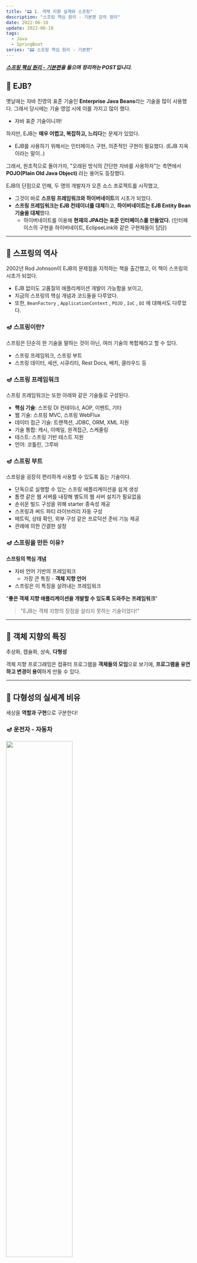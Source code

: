 ```yaml
---
title: "📟 1. 객체 지향 설계와 스프링"
description: "스프링 핵심 원리 - 기본편 강의 정리"
date: 2022-06-18
update: 2022-06-18
tags:
  - Java
  - SpringBoot
series: "📟 스프링 핵심 원리 - 기본편"
---
```


<em><strong>[스프링 핵심 원리 - 기본편](https://www.inflearn.com/course/%EC%8A%A4%ED%94%84%EB%A7%81-%ED%95%B5%EC%8B%AC-%EC%9B%90%EB%A6%AC-%EA%B8%B0%EB%B3%B8%ED%8E%B8/dashboard)을 들으며 정리하는 POST입니다.</strong></em>

## 🎯 EJB?
옛날에는 자바 진영의 표준 기술인 **Enterprise Java Beans**라는 기술을 많이 사용했다. 그래서 당시에는 기술 영업 시에 이를 가지고 많이 했다.
- 자바 표준 기술이니까!

하지만, EJB는 **매우 어렵고, 복잡하고, 느리다**는 문제가 있었다. 
- EJB를 사용하기 위해서는 인터페이스 구현, 의존적인 구현이 필요했다. (EJB 지옥이라는 말이..)

그래서, 원초적으로 돌아가자, "오래된 방식의 간단한 자바를 사용하자"는 측면에서 **POJO(Plain Old Java Object)** 라는 용어도 등장했다.

EJB의 단점으로 인해, 두 명의 개발자가 오픈 소스 프로젝트를 시작했고,
- 그것이 바로 **스프링 프레임워크와 하이버네이트**의 시초가 되었다.
- **스프링 프레임워크는 EJB 컨테이너를 대체**하고, **하이버네이트는 EJB Entity Bean 기술을 대체**했다. 
  - 하이버네이트를 이용해 **현재의 JPA라는 표준 인터페이스를 만들었다.** (인터페이스의 구현을 하이버네이트, EclipseLink와 같은 구현체들이 담당)

---

## 🎯 스프링의 역사
2002년 Rod Johnson이 EJB의 문제점을 지적하는 책을 출간했고, 이 책이 스프링의 시초가 되었다.
- EJB 없이도 고품질의 애플리케이션 개발이 가능함을 보이고,
- 지금의 스프링의 핵심 개념과 코드들을 다루었다.
- 또한, `BeanFactory` , `ApplicationContext` , `POJO` , `IoC` , `DI` 에 대해서도 다루었다.

### 🪔 스프링이란?
스프링은 단순히 한 기술을 말하는 것이 아닌, 여러 기술의 복합체라고 할 수 있다.
- 스프링 프레임워크, 스프링 부트
- 스프링 데이터, 세션, 시큐리티, Rest Docs, 배치, 클라우드 등

### 🪔 스프링 프레임워크
스프링 프레임워크는 또한 아래와 같은 기술들로 구성된다.
- **핵심 기술**: 스프링 DI 컨테이너, AOP, 이벤트, 기타
- 웹 기술: 스프링 MVC, 스프링 WebFlux
- 데이터 접근 기술: 트랜잭션, JDBC, ORM, XML 지원
- 기술 통합: 캐시, 이메일, 원격접근, 스케줄링
- 테스트: 스프링 기반 테스트 지원
- 언어: 코틀린, 그루비

### 🪔 스프링 부트
스프링을 굉장히 편리하게 사용할 수 있도록 돕는 기술이다.
- 단독으로 실행할 수 있는 스프링 애플리케이션을 쉽게 생성
- 톰캣 같은 웹 서버를 내장해 별도의 웹 서버 설치가 필요없음
- 손쉬운 빌드 구성을 위해 starter 종속성 제공
- 스프링과 써드 파티 라이브러리 자동 구성
- 메트릭, 상태 확인, 외부 구성 같은 프로덕션 준비 기능 제공
- 관례에 의한 간결한 설정

### 🪔 스프링을 만든 이유?
**스프링의 핵심 개념**
- 자바 언어 기반의 프레임워크
  - 가장 큰 특징 - **객체 지향 언어**
- 스프링은 이 특징을 살려내는 프레임워크

"**좋은 객체 지향 애플리케이션을 개발할 수 있도록 도와주는 프레임워크**"

> "EJB는 객체 지향의 장점을 살리지 못하는 기술이었다!"

---

## 🎯 객체 지향의 특징
추상화, 캡슐화, 상속, **다형성** 

객체 지향 프로그래밍은 컴퓨터 프로그램을 **객체들의 모임**으로 보기에, **프로그램을 유연하고 변경이 용이**하게 만들 수 있다.

---

## 🎯 다형성의 실세계 비유
세상을 **역할과 구현**으로 구분한다!

### 🪔 운전자 - 자동차
<img src="../../images/스프링핵심원리-기본편/운전자-자동차.png" width="60%">

자동차의 **역할**을 서로 다른 3개의 모델이 **구현**을 하고 있다.
- 운전자는 K3를 타다가, 아반떼로 갈아타도 운전이라는 **역할을 수행**할 수 있다.
  - 단지 **구현이 변경**된 것뿐이고, 운전자에게는 영향이 없다.

이는 **자동차의 역할의 인터페이스를 따라 각 모델이 구현**했기 때문이다.
- 운전자는 자동차의 역할에 대해서만 인지하고 있다.
- 그리고 이는 운전자(클라이언트)를 위함이다.
  - 운전자는 내부 구현의 변경은 영향이 없고, 알 필요가 없다.
- 따라서 이러한 다형성을 통해 **클라이언트에 영향을 주지 않고 새로운 기능(자동차)을 제공할 수 있게 된다.**

### 🪔 역할과 구현을 분리
역할과 구현으로 구분하면 세상이 **단순**해지고, **유연**해지며 **변경**도 편리해진다.

**장점**
- 클라이언트는 대상의 역할(인터페이스)만 알면 된다.
- 클라이언트는 구현 대상의 **내부 구조를 몰라도** 된다.
- 클라이언트는 구현 대상의 **내부 구조가 변경되어도 영향을 받지 않는다.**
- 클라이언트는 **구현 대상 자체를 변경**해도 영향을 받지 않는다. (테슬라 -> K3)

### 🪔 자바에서의 다형성 차용
- 자바 언어의 다형성 활용
  - 역할 = 인터페이스
  - 구현 = 구현 클래스(객체)
- 객체 설계 시 **역할과 구현을 명확히 분리**
- 객체 설계 시 **역할(인터페이스)을 먼저 부여**하고, 해당 역할을 수행하는 구현 객체 생성 (역할이 더 중요하다!)

**오버라이딩**
- 오버라이딩은 자바 기본 문법으로 오버라이딩된 메소드가 실행된다.
- 다형성으로 인터페이스를 구현한 객체를 실행 시점에 유연하게 변경할 수 있다.
- 클래스 상속 관계도 다형성, 오버라이딩 적용이 가능하다.

### 🪔 다형성의 본질
- 인터페이스를 구현한 객체 인스턴스를 **실행 시점**에 **유연하게 변경**할 수 있다.
- 협력이라는 객체 사이의 관계가 주요한 개념이다.
- **클라이언트를 변경하지 않고, 서버의 구현 기능을 유연하게 변경할 수 있다!**

### 🪔 한계점
- 역할(인터페이스) 자체가 변경되면, 클라이언트와 서버 모두 큰 변경이 발생한다.

> 그래서 더더욱 **안정적인 인터페이스이 설계가 중요**하다.

---

## 🎯 스프링과 객체 지향
- 다형성이 가장 중요하다.
- 스프링은 다형성을 극대화해서 이용할 수 있게 도와준다.
- 스프링에서 다루는 IoC, DI는 다형성을 활용해서 역할과 구현을 편리하게 다룰 수 있도록 지원한다.

> 따라서 스프링을 통해 구현을 편리하게 변경할 수 있다.

---

## 🎯 좋은 객체 지향 설계의 5가지 원칙 - SOLID
SOLID: 좋은 객체 지향 설계의 5가지 원칙

### 🪔 SRP
Single Responsibility Principle, 단일 책임 원칙

- 한 클래스는 하나의 책임만 가져야 한다.
- 하나의 책임이라는 것은 모호하다. 
  - 클 수 있고, 작을 수 있다.
  - 문맥과 상황에 따라 다르다.
- **중요한 기준은 변경**이다. 변경이 있을 때 파급 효과가 적다면, 단일 책임 원칙을 잘 따른 것이다.
  - ex. UI 변경, 객체의 생성과 사용을 분리

### 🪔 OCP
Open/Closed Principle, 개방-폐쇄 원칙, 가장 중요한 원칙

- **SW요소는 확장에는 열려 있으나 변경에는 닫혀 있어야 한다.**
- **다형성**을 생각해보자.
- 인터페이스를 구현한 새로운 클래스를 하나 만들어서 새로운 기능을 구현
  - 역할과 구현의 분리를 떠올리자!
  - 이는 기존 코드의 변경을 유발하지 않는다!!!

**문제점**
- `MemberService` 클라이언트가 직접 구현 클래스를 선택한다.

```java
MemberRepository m = new MemoryMemberRepository(); // 기존 코드
MemberRepository m = new JdbcMemberRepository(); // 변경 코드
```

- **구현 객체를 변경하기 위해서는 위와 같이 클라이언트 코드를 변경**해야 한다!
  - 이는 **다형성을 사용**했지만, **OCP 원칙을 지킬 수 없게 되었다.** (변경이 발생했으므로)
  
> 문제 해결을 위해, **객체를 생성하고, 연관관계를 맺어주는 별도의 조립, 설정자가 필요**하다.
> - 그리고 이는 **스프링 컨테이너**가 해준다.

### 🪔 LSP
Liskov Substitution Principle, 리스코프 치환 원칙

- 프로그램 객체는 프로그램의 정확성을 깨뜨리지 않으면서 하위 타입의 인스턴스로 바꿀 수 있어야 한다.
- 다형성에서 하위 클래스는 인터페이스 규약을 다 지켜야 한다는 것, 다형성을 지원하기 위한 원칙, 인터페이스를 구현한 구현체는 믿고 사용하려면, 이 원칙이 필요하다.
- 컴파일에 성공하는 것을 넘어서는 원칙
- ex. 자동차 인터페이스의 엑셀은 앞으로 가라는 기능이다. 
  - 만약 뒤로 가게 구현한다면 이는 LSP를 위반한 것이다.
  - 느리더라도 앞으로 가야 한다.

### 🪔 ISP
Interface Segregation Principle, 인터페이스 분리 원칙

- 특정 클라이언트를 위한 인터페이스 여러 개가 범용 인터페이스 하나보다 낫다.
- 자동차 인터페이스 -> 운전 인터페이스, 정비 인터페이스로 분리
- 사용자 인터페이스 -> 운전자 클라이언트, 정비사 클라이언트로 분리
- 분리하면 정비 인터페이스 자체가 변해도 운전자 클라이언트에 영향을 주지 않는다!
- **인터페이스가 명확해지고, 대체 가능성이 높아진다.**

### 🪔 DIP
Dependency Inversion Principle, 의존관계 역전 원칙, 가장 중요한 원칙

- "추상화에 의존해야지, 구체화에 의존하면 안된다." 의존성 주입은 이 원칙을 따르는 방법 중 하나다.
- **구현 클래스에 의존하지 말고, 인터페이스에 의존하라**는 의미다.
- **역할(Role)에 의존하게 해야 한다**는 것과 같은 말이다. 구현체에 의존하게 되면, 변경이 아주 어려워진다.

OCP에서 설명한 `MemberService` 는 **인터페이스에 의존하지만, 구현 클래스에도 동시에 의존**한다.
- `MemberService` 클라이언트가 구현 클래스를 직접 선택하기 때문이다.
  - `MemberRepository m = new MemoryMemberRepository();`
- **DIP를 위반하고 있다.**

> **다형성은 객체 지향의 핵심**이지만, **이것만으로는 OCP, DIP를 지킬 수 없다.**

---

## 🎯 객체 지향 설계와 스프링
스프링은 다음 기술로 **다형성 + OCP, DIP를 가능하게 지원**한다!
- DI(Dependency Injection): 의존관계, 의존성 주입
- DI 컨테이너 제공

이를 통해 **클라이언트 코드의 변경없이 기능을 확장**시킬 수 있게 된다.

### 🪔 정리 - 실무 고민
- 인터페이스를 도입하면 추상화라는 비용이 발생한다.
- 기능을 확장할 가능성이 없다면, 구체 클래스를 직접 사용하고, 향후 꼭 필요할 때 **리팩토링**을 통해 인터페이스를 도입하는 것도 방법이다.

## 📌 중요한 개념
객체지향, 다형성

## 📕 참고
- [스프링 핵심 원리 - 기본편](https://www.inflearn.com/course/%EC%8A%A4%ED%94%84%EB%A7%81-%ED%95%B5%EC%8B%AC-%EC%9B%90%EB%A6%AC-%EA%B8%B0%EB%B3%B8%ED%8E%B8/dashboard)
